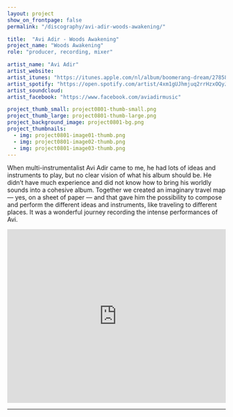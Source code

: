 ```yaml
---
layout: project
show_on_frontpage: false
permalink: "/discography/avi-adir-woods-awakening/"

title:  "Avi Adir - Woods Awakening"
project_name: "Woods Awakening"
role: "producer, recording, mixer"

artist_name: "Avi Adir"
artist_website:
artist_itunes: "https://itunes.apple.com/nl/album/boomerang-dream/278583976?l=en"
artist_spotify: "https://open.spotify.com/artist/4xm1gUJhmjuq2rrHzxOQyJ"
artist_soundcloud: 
artist_facebook: "https://www.facebook.com/aviadirmusic"

project_thumb_small: project0801-thumb-small.png
project_thumb_large: project0801-thumb-large.png
project_background_image: project0801-bg.png
project_thumbnails:
  - img: project0801-image01-thumb.png
  - img: project0801-image02-thumb.png
  - img: project0801-image03-thumb.png
---
```


When multi-instrumentalist Avi Adir came to me, he had lots of ideas and instruments to play, but no clear vision of what his album should be. He didn’t have much experience and did not know how to bring his worldly sounds into a cohesive album. Together we created an imaginary travel map — yes, on a sheet of paper — and that gave him the possibility to compose and perform the different ideas and instruments, like traveling to different places. It was a wonderful journey recording the intense performances of Avi.

<iframe style="border: 0; width: 100%; height: 400px;" src="https://bandcamp.com/EmbeddedPlayer/album=1604714139/size=large/bgcol=ffffff/linkcol=0687f5/minimal=true/transparent=true/" seamless><a href="http://aviadir.bandcamp.com/album/boomerang-dream">Boomerang Dream by Avi Adir</a></iframe>

---